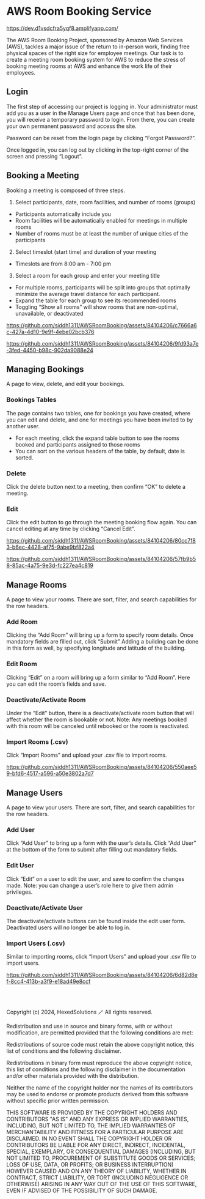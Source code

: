 # AWS Room Booking Service

https://dev.d1vsdcfra5yqf8.amplifyapp.com/

The AWS Room Booking Project, sponsored by Amazon Web Services (AWS), tackles a major issue of the return to in-person work, finding free physical spaces of the right size for employee meetings. Our task is to create a meeting room booking system for AWS to reduce the stress of booking meeting rooms at AWS and enhance the work life of their employees.

## Login
The first step of accessing our project is logging in. Your administrator must add you as a user in the Manage Users page and once that has been done, you will receive a temporary password to login. From there, you can create your own permanent password and access the site. 

Password can be reset from the login page by clicking “Forgot Password?”.

Once logged in, you can log out by clicking in the top-right corner of the screen and pressing “Logout”.

## Booking a Meeting

Booking a meeting is composed of three steps.
1. Select participants, date, room facilities, and number of rooms (groups)
  - Participants automatically include you
  - Room facilities will be automatically enabled for meetings in multiple rooms
  - Number of rooms must be at least the number of unique cities of the participants
2. Select timeslot (start time) and duration of your meeting
  - Timeslots are from 8:00 am - 7:00 pm
3. Select a room for each group and enter your meeting title
  - For multiple rooms, participants will be split into groups that optimally minimize the average travel distance for each participant.
  - Expand the table for each group to see its recommended rooms
  - Toggling “Show all rooms” will show rooms that are non-optimal, unavailable, or deactivated

https://github.com/siddh1311/AWSRoomBooking/assets/84104206/c7666a6c-427a-4d10-9e9f-4ebe02bcb376

https://github.com/siddh1311/AWSRoomBooking/assets/84104206/9fd93a7e-3fed-4450-b98c-902da9088e24

## Managing Bookings
A page to view, delete, and edit your bookings.
### Bookings Tables
The page contains two tables, one for bookings you have created, where you can edit and delete, and one for meetings you have been invited to by another user.
- For each meeting, click the expand table button to see the rooms booked and participants assigned to those rooms
- You can sort on the various headers of the table, by default, date is sorted.

### Delete
Click the delete button next to a meeting, then confirm “OK” to delete a meeting.

### Edit
Click the edit button to go through the meeting booking flow again. You can cancel editing at any time by clicking “Cancel Edit”.

https://github.com/siddh1311/AWSRoomBooking/assets/84104206/80cc7f83-b6ec-4428-af75-9abe9bf822a4

https://github.com/siddh1311/AWSRoomBooking/assets/84104206/57fb9b58-85ac-4a75-9e3d-fc227ea4c819

## Manage Rooms
A page to view your rooms. There are sort, filter, and search capabilities for the row headers.
### Add Room
Clicking the “Add Room” will bring up a form to specify room details. Once mandatory fields are filled out, click “Submit”
Adding a building can be done in this form as well, by specifying longitude and latitude of the building.

### Edit Room
Clicking “Edit” on a room will bring up a form similar to “Add Room”. Here you can edit the room’s fields and save.

### Deactivate/Activate Room
Under the “Edit” button, there is a deactivate/activate room button that will affect whether the room is bookable or not. 
Note: Any meetings booked with this room will be canceled until rebooked or the room is reactivated.

### Import Rooms (.csv)
Click “Import Rooms” and upload your .csv file to import rooms.

https://github.com/siddh1311/AWSRoomBooking/assets/84104206/550aee59-bfd6-4517-a596-a50e3802a7d7

## Manage Users
A page to view your users. There are sort, filter, and search capabilities for the row headers.
### Add User
Click “Add User” to bring up a form with the user’s details. Click “Add User” at the bottom of the form to submit after filling out mandatory fields. 

### Edit User
Click “Edit” on a user to edit the user, and save to confirm the changes made. 
Note: you can change a user’s role here to give them admin privileges.

### Deactivate/Activate User
The deactivate/activate buttons can be found inside the edit user form. Deactivated users will no longer be able to log in.

### Import Users (.csv)
Similar to importing rooms, click “Import Users” and upload your .csv file to import users.

https://github.com/siddh1311/AWSRoomBooking/assets/84104206/6d82d8ef-8cc4-413b-a3f9-e18ad49e8ccf

<br>
<br>

Copyright (c) 2024, HexedSolutions 🪄
All rights reserved.

Redistribution and use in source and binary forms, with or without
modification, are permitted provided that the following conditions are met:

Redistributions of source code must retain the above copyright notice,
this list of conditions and the following disclaimer.

Redistributions in binary form must reproduce the above copyright notice,
this list of conditions and the following disclaimer in the documentation
and/or other materials provided with the distribution.

Neither the name of the copyright holder nor the names of its
contributors may be used to endorse or promote products derived from
this software without specific prior written permission.

THIS SOFTWARE IS PROVIDED BY THE COPYRIGHT HOLDERS AND CONTRIBUTORS "AS IS" AND
ANY EXPRESS OR IMPLIED WARRANTIES, INCLUDING, BUT NOT LIMITED TO, THE IMPLIED
WARRANTIES OF MERCHANTABILITY AND FITNESS FOR A PARTICULAR PURPOSE ARE
DISCLAIMED. IN NO EVENT SHALL THE COPYRIGHT HOLDER OR CONTRIBUTORS BE LIABLE
FOR ANY DIRECT, INDIRECT, INCIDENTAL, SPECIAL, EXEMPLARY, OR CONSEQUENTIAL
DAMAGES (INCLUDING, BUT NOT LIMITED TO, PROCUREMENT OF SUBSTITUTE GOODS OR
SERVICES; LOSS OF USE, DATA, OR PROFITS; OR BUSINESS INTERRUPTION) HOWEVER
CAUSED AND ON ANY THEORY OF LIABILITY, WHETHER IN CONTRACT, STRICT LIABILITY,
OR TORT (INCLUDING NEGLIGENCE OR OTHERWISE) ARISING IN ANY WAY OUT OF THE USE
OF THIS SOFTWARE, EVEN IF ADVISED OF THE POSSIBILITY OF SUCH DAMAGE.
